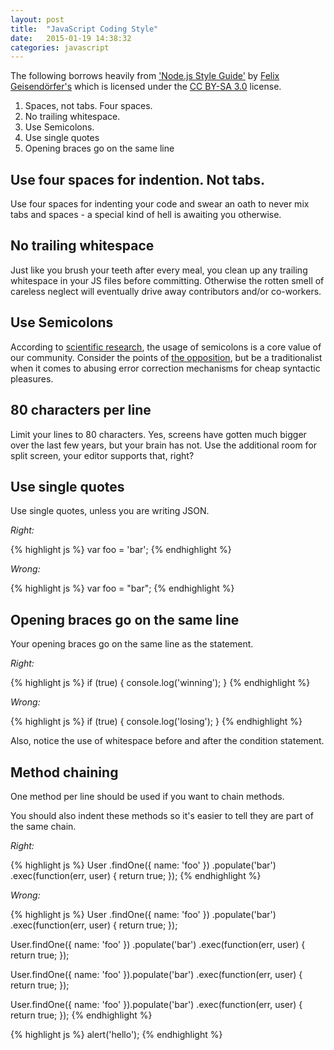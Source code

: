 ```yaml
---
layout: post
title:  "JavaScript Coding Style"
date:   2015-01-19 14:38:32
categories: javascript
---
```


The following borrows heavily from ['Node.js Style Guide'](https://github.com/felixge/node-style-guide) by [Felix Geisendörfer's](http://felixge.de) which is licensed under
the [CC BY-SA 3.0](http://creativecommons.org/licenses/by-sa/3.0/) license.

1. Spaces, not tabs. Four spaces.
1. No trailing whitespace.
1. Use Semicolons.
1. Use single quotes
1. Opening braces go on the same line


## Use four spaces for indention. Not tabs.

Use four spaces for indenting your code and swear an oath to never mix tabs and
spaces - a special kind of hell is awaiting you otherwise.

## No trailing whitespace

Just like you brush your teeth after every meal, you clean up any trailing
whitespace in your JS files before committing. Otherwise the rotten smell of
careless neglect will eventually drive away contributors and/or co-workers.

## Use Semicolons

According to [scientific research][hnsemicolons], the usage of semicolons is
a core value of our community. Consider the points of [the opposition][], but
be a traditionalist when it comes to abusing error correction mechanisms for
cheap syntactic pleasures.

[the opposition]: http://blog.izs.me/post/2353458699/an-open-letter-to-javascript-leaders-regarding
[hnsemicolons]: http://news.ycombinator.com/item?id=1547647

## 80 characters per line

Limit your lines to 80 characters. Yes, screens have gotten much bigger over the
last few years, but your brain has not. Use the additional room for split screen,
your editor supports that, right?

## Use single quotes

Use single quotes, unless you are writing JSON.

*Right:*

{% highlight js %}
var foo = 'bar';
{% endhighlight %}

*Wrong:*

{% highlight js %}
var foo = "bar";
{% endhighlight %}

## Opening braces go on the same line

Your opening braces go on the same line as the statement.

*Right:*

{% highlight js %}
if (true) {
  console.log('winning');
}
{% endhighlight %}

*Wrong:*

{% highlight js %}
if (true)
{
  console.log('losing');
}
{% endhighlight %}

Also, notice the use of whitespace before and after the condition statement.

## Method chaining

One method per line should be used if you want to chain methods.

You should also indent these methods so it's easier to tell they are part of the same chain.

*Right:*

{% highlight js %}
User
  .findOne({ name: 'foo' })
  .populate('bar')
  .exec(function(err, user) {
    return true;
  });
{% endhighlight %}

*Wrong:*

{% highlight js %}
User
.findOne({ name: 'foo' })
.populate('bar')
.exec(function(err, user) {
  return true;
});

User.findOne({ name: 'foo' })
  .populate('bar')
  .exec(function(err, user) {
    return true;
  });

User.findOne({ name: 'foo' }).populate('bar')
.exec(function(err, user) {
  return true;
});

User.findOne({ name: 'foo' }).populate('bar')
  .exec(function(err, user) {
    return true;
  });
{% endhighlight %}









{% highlight js %}
alert('hello');
{% endhighlight %}

[node-style]: https://github.com/felixge/node-style-guide
[felix]: http://felixge.de/
